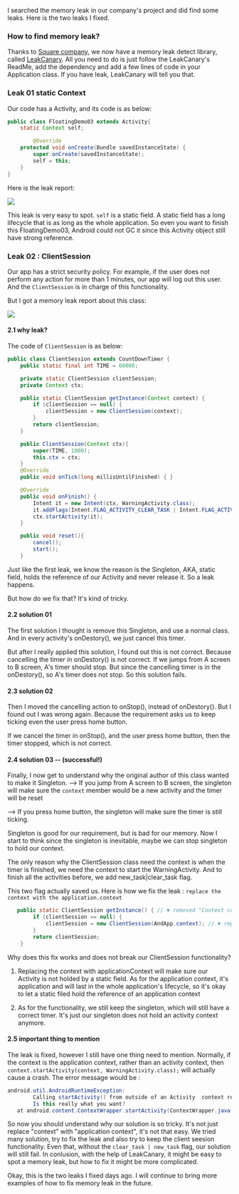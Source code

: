 I searched the memory leak in our company's project and did find some leaks. Here is the two leaks I fixed.

### How to find memory leak?
Thanks to [Square company](https://github.com/square), we now have a memory leak detect library, called [LeakCanary](https://github.com/square/leakcanary). All you need to do is just follow the LeakCanary's ReadMe, add the dependency and add a few lines of code in your Application class. If you have leak, LeakCanary will tell you that.


### Leak 01 static Context
Our code has a Activity, and its code is as below:

```java
public class FloatingDemo03 extends Activity{
    static Context self;

        @Override
    protected void onCreate(Bundle savedInstanceState) {
        super.onCreate(savedInstanceState);
        self = this;
    }
}
```

Here is the leak report:

![](./_image/2017-03-09-20-25-41.jpg)


This leak is very easy to spot. `self` is a static field. A static field has a long lifecycle that is as long as the whole application. So even you want to finish this FloatingDemo03, Android could not GC it since this Activity object still have strong reference.


### Leak 02 : ClientSession
Our app has a strict security policy. For example, if the user does not perform any action for more than 1 minutes, our app will log out this user.  And the `ClientSession` is in charge of this functionality.

But I got a memory leak report about this class:

![](./_image/2017-03-09-20-43-44.jpg)



#### 2.1 why leak?
The code of `ClientSession` is as below:

```java
public class ClientSession extends CountDownTimer {
    public static final int TIME = 60000;

    private static ClientSession clientSession;
    private Context ctx;

    public static ClientSession getInstance(Context context) {
        if (clientSession == null) {
            clientSession = new ClientSession(context);
        }
        return clientSession;
    }

    public ClientSession(Context ctx){
        super(TIME, 1000);
        this.ctx = ctx;
    }
    @Override
    public void onTick(long millisUntilFinished) { }

    @Override
    public void onFinish() { 
        Intent it = new Intent(ctx, WarningActivity.class);
        it.addFlags(Intent.FLAG_ACTIVITY_CLEAR_TASK | Intent.FLAG_ACTIVITY_NEW_TASK);
        ctx.startActivity(it);
    }

    public void reset(){
        cancel();
        start();
    }
```


Just like the first leak, we know the reason is the Singleton, AKA, static field, holds the reference of our Activity and never release it. So a leak happens. 

But how do we fix that? It's kind of tricky. 

#### 2.2 solution 01

The first solution I thought is remove this Singleton, and use a normal class. And in every activity's onDestory(), we just cancel this timer. 

But after I really applied this solution, I found out this is not correct. Because cancelling the timer in onDestory() is not correct. If we jumps from A screen to B screen, A's timer should stop. But since the cancelling timer is in the onDestory(), so A's timer does not stop. So this solution fails.


#### 2.3 solution 02
Then I moved the cancelling action to onStop(), instead of onDestory(). But I found out I was wrong again. Because the requirement asks us to keep ticking even the user press home button. 

If we cancel the timer in onStop(), and the user press home button, then the timer stopped, which is not correct.


#### 2.4 solution 03 -- (successful!)
Finally, I now get to understand why the original author of this class wanted to make it Singleton. 
--> If you jump from A screen to B screen, the singleton will make sure the `context` member would be a new activity and the timer will be reset

--> If you press home button, the singleton will make sure the timer is still ticking.

Singleton is good for our requirement, but is bad for our memory. Now I start to think since the singleton is inevitable, maybe we can stop singleton to hold our context.

The only reason why the ClientSession class need the context is when the timer is finished, we need the context to start the WarningActivity. And to finish all the activities before, we add new_task|clear_task flag.

This two flag actually saved us. Here is how we fix the leak : `replace the context with the application.context`

```java
   public static ClientSession getInstance() { // ▼ removed "Context context"
        if (clientSession == null) {
            clientSession = new ClientSession(AndApp.context); // ▼ replace the context
        }
        return clientSession;
    }
```

Why does this fix works and does not break our ClientSession functionality?
1. Replacing the context with applicationContext will make sure our Activity is not holded by a static field. As for the application context, it's application and will last in the whole application's lifecycle, so it's okay to let a static filed hold the reference of an application context

2. As for the functionality, we still keep the singleton, which will still have a correct timer. It's just our singleton does not hold an activity context anymore.


#### 2.5  important thing to mention
The leak is fixed, however I still have one thing need to mention. 
Normally, if the context is the application context, rather than an activity context, then  `context.startActivity(context, WarningActivity.class);` will actually cause a crash. The error message would be :

``` java
android.util.AndroidRuntimeException: 
        Calling startActivity() from outside of an Activity  context requires the FLAG_ACTIVITY_NEW_TASK flag.
        Is this really what you want?
   at android.content.ContextWrapper.startActivity(ContextWrapper.java:331)

```

So now you should understand why our solution is so tricky. It's not just replace "context" with "application context", it's not that easy. We tried many solution, try to fix the leak and also try to keep the client seesion functionality.  Even that, without the `clear_task | new_task` flag, our solution will still fail.  In conlusion, with the help of LeakCanary, it might be easy to spot a memory leak, but how to fix it might be more complicated. 

Okay, this is the two leaks I fixed days ago. I will continue to bring more examples of how to fix memory leak in the future.
